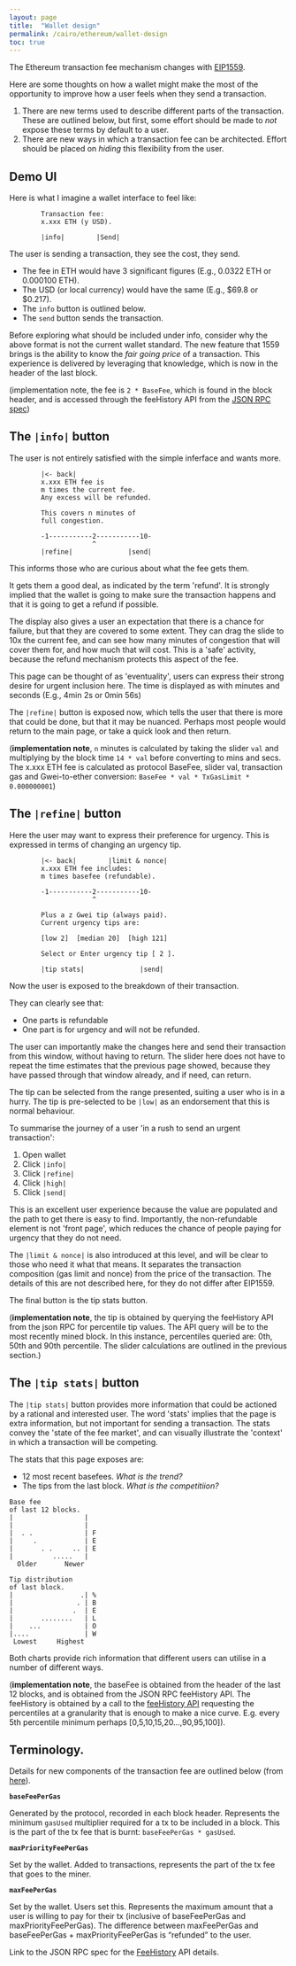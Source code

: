 ```yaml
---
layout: page
title:  "Wallet design"
permalink: /cairo/ethereum/wallet-design
toc: true
---
```


The Ethereum transaction fee mechanism changes with
[EIP1559](https://hackmd.io/@timbeiko/1559-updates/https%3A%2F%2Fhackmd.io%2F%40timbeiko%2F1559-resources).

Here are some thoughts on how a wallet might make the most of the opportunity to improve
how a user feels when they send a transaction.

1. There are new terms used to describe different parts of the transaction. These are
outlined below, but first, some effort should be made to *not* expose these terms by default
to a user.
2. There are new ways in which a transaction fee can be architected. Effort should be
placed on *hiding* this flexibility from the user.

## Demo UI

Here is what I imagine a wallet interface to feel like:

```
        Transaction fee:
        x.xxx ETH (y USD).

        |info|        |Send|
```

The user is sending a transaction, they see the cost, they send.

- The fee in ETH would have 3 significant figures (E.g., 0.0322 ETH or 0.000100 ETH).
- The USD (or local currency) would have the same (E.g., $69.8 or $0.217).
- The `info` button is outlined below.
- The `send` button sends the transaction.

Before exploring what should be included under info, consider why the above format
is not the current wallet standard. The new feature that 1559 brings is the ability
to know the *fair going price* of a transaction. This experience is delivered by leveraging
that knowledge, which is now in the header of the last block.

(implementation note, the fee is `2 * BaseFee`, which is found in the block header, and
is accessed through the feeHistory API from the
[JSON RPC spec](https://github.com/ethereum/eth1.0-specs/blob/master/json-rpc/spec.json))

## The `|info|` button

The user is not entirely satisfied with the simple inferface and wants more.

```
        |<- back|
        x.xxx ETH fee is
        m times the current fee.
        Any excess will be refunded.

        This covers n minutes of
        full congestion.

        -1-----------2-----------10-
                     ^
        |refine|              |send|
```

This informs those who are curious about what the fee gets them.

It gets them a good deal, as indicated by the term 'refund'. It
is strongly implied that the wallet is going to make sure the transaction happens
and that it is going to get a refund if possible.

The display also gives a user an expectation that there is a chance for failure,
but that they are covered to some extent. They can drag the slide to 10x the current fee,
and can see how many minutes of congestion that will cover them for, and how much that will
cost. This is a 'safe' activity, because the refund mechanism protects this aspect of the fee.

This page can be thought of as 'eventuality', users can express their strong desire for
urgent inclusion here. The time is displayed as with minutes and seconds
(E.g., 4min 2s or 0min 56s)

The `|refine|` button is exposed now, which tells the user that there is more that could be
done, but that it may be nuanced. Perhaps most people would return to the main page, or
take a quick look and then return.

(**implementation note**, `n` minutes is calculated by taking the slider `val` and
multiplying by the block time `14 * val` before converting to mins and secs. The x.xxx ETH
fee is calculated as protocol BaseFee, slider val, transaction gas and Gwei-to-ether
conversion: `BaseFee * val * TxGasLimit * 0.000000001`)


## The `|refine|` button

Here the user may want to express their preference for urgency. This is expressed in terms
of changing an urgency tip.

```
        |<- back|        |limit & nonce|
        x.xxx ETH fee includes:
        m times basefee (refundable).

        -1-----------2-----------10-
                     ^

        Plus a z Gwei tip (always paid).
        Current urgency tips are:

        [low 2]  [median 20]  [high 121]

        Select or Enter urgency tip [ 2 ].

        |tip stats|              |send|
```

Now the user is exposed to the breakdown of their transaction.

They can clearly see that:
- One parts is refundable
- One part is for urgency and will not be refunded.

The user can importantly make the changes here and send their transaction
from this window, without having to return. The slider here does not
have to repeat the time estimates that the previous page showed, because they have
passed through that window already, and if need, can return.

The tip can be selected from the range presented, suiting a user who is in a hurry.
The tip is pre-selected to be `|low|` as an endorsement that this is normal behaviour.

To summarise the journey of a user 'in a rush to send an urgent transaction':

1. Open wallet
2. Click `|info|`
3. Click `|refine|`
4. Click `|high|`
5. Click `|send|`

This is an excellent user experience because the value are populated and
the path to get there is easy to find. Importantly, the non-refundable
element is not 'front page', which reduces the chance of people
paying for urgency that they do not need.

The `|limit & nonce|` is also introduced at this level, and will be
clear to those who need it what that means. It separates the transaction
composition (gas limit and nonce) from the price of the transaction. The details
of this are not described here, for they do not differ after EIP1559.

The final button is the tip stats button.

(**implementation note**, the tip is obtained by querying the feeHistory API from
the json RPC for percentile tip values. The API query will be to the most recently mined
block. In this instance, percentiles queried are: 0th, 50th and 90th percentile.
The slider calculations are outlined in the previous section.)

## The `|tip stats|` button

The `|tip stats|` button provides more information that could be actioned
by a rational and interested user. The word 'stats' implies that the
page is extra information, but not important for sending a transaction.
The stats convey the 'state of the fee market', and can visually
illustrate the 'context' in which a transaction will be competing.

The stats that this page exposes are:

- 12 most recent basefees. *What is the trend?*
- The tips from the last block. *What is the competitiion?*

```
Base fee
of last 12 blocks.
|                  |
|                  |
|  . .             | F
|     .            | E
|       . .     .. | E
|          .....   |
  Older       Newer

Tip distribution
of last block.
|                 .| %
|                . | B
|               .  | E
|       ........   | L
|    ...           | O
|....              | W
 Lowest     Highest
```

Both charts provide rich information that different users
can utilise in a number of different ways.

(**implementation note**, the baseFee is obtained from the header of the last 12 blocks, and
is obtained from the JSON RPC feeHistory API.
The feeHistory is obtained by a call to the
[feeHistory API](https://github.com/ethereum/eth1.0-specs/blob/master/json-rpc/spec.json)
requesting the percentiles
at a granularity that is enough to make a nice curve. E.g. every 5th percentile minimum perhaps
[0,5,10,15,20...,90,95,100]).

## Terminology.

Details for new components of the transaction fee are outlined below (from
[here](https://hackmd.io/@q8X_WM2nTfu6nuvAzqXiTQ/1559-wallets)).

**`baseFeePerGas`**

Generated by the protocol, recorded in each block header.
Represents the minimum `gasUsed` multiplier required for a tx to be included in a block.
This is the part of the tx fee that is burnt: `baseFeePerGas * gasUsed`.

**`maxPriorityFeePerGas`**

Set by the wallet. Added to transactions, represents the part of the tx fee that goes to the miner.

**`maxFeePerGas`**

Set by the wallet. Users set this. Represents the maximum amount that a user is willing to
pay for their tx (inclusive of baseFeePerGas and maxPriorityFeePerGas).
The difference between maxFeePerGas and baseFeePerGas + maxPriorityFeePerGas
is “refunded” to the user.

Link to the JSON RPC spec for the
[FeeHistory](https://github.com/ethereum/eth1.0-specs/blob/master/json-rpc/spec.json)
API details.